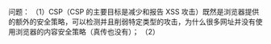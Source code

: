 问题：
（1）CSP（CSP 的主要目标是减少和报告 XSS 攻击）既然是浏览器提供的额外的安全策略，可以检测并且削弱特定类型的攻击，为什么很多网址并没有使用浏览器的内容安全策略（真传也没有）；
（2）